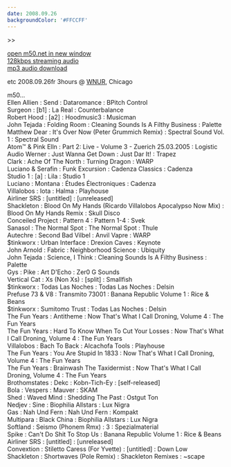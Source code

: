 ```yaml
---
date: 2008.09.26
backgroundColor: '#FFCCFF'
---
```


\>>

[open m50.net in new window  
](http://m50.net/)[128kbps streaming audio](http://m50.net/streamed/2008.09.26\(128\).ra)  
[mp3 audio download](http://m50.net/streamed/2008.09.26\(128\).mp3)  

etc 2008.09.26fr 3hours @ [WNUR](http://www.wnur.org/), Chicago  

m50...  
Ellen Allien : Send : Dataromance : BPitch Control  
Surgeon : \[b1\] : La Real : Counterbalance  
Robert Hood : \[a2\] : Hoodmusic3 : Musicman  
John Tejada : Folding Room : Cleaning Sounds Is A Filthy Business : Palette  
Matthew Dear : It's Over Now (Peter Grummich Remix) : Spectral Sound Vol. 1 : Spectral Sound  
Atom™ & Pink Elln : Part 2: Live - Volume 3 - Zuerich 25.03.2005 : Logistic  
Audio Werner : Just Wanna Get Down : Just Dar It! : Trapez  
Clark : Ache Of The North : Turning Dragon : WARP  
Luciano & Serafin : Funk Excursion : Cadenza Classics : Cadenza  
Studio 1 : \[a\] : Lila : Studio 1  
Luciano : Montana : Études Électroniques : Cadenza  
Villalobos : Iota : Halma : Playhouse  
Airliner SRS : \[untitled\] : \[unreleased\]  
Shackleton : Blood On My Hands (Ricardo Villalobos Apocalypso Now Mix) : Blood On My Hands Remix : Skull Disco  
Conceiled Project : Pattern 4 : Pattern 1-4 : Svek  
Sanasol : The Normal Spot : The Normal Spot : Thule  
Autechre : Second Bad Vilbel : Anvil Vapre : WARP  
$tinkworx : Urban Interface : Drexion Caves : Keynote  
John Arnold : Fabric : Neighborhood Science : Ubiquity  
John Tejada : Science, I Think : Cleaning Sounds Is A Filthy Business : Palette  
Gys : Pike : Art D'Echo : Zer0 G Sounds  
Vertical Cat : Xs (Non Xs) : \[split\] : Smallfish  
$tinkworx : Todas Las Noches : Todas Las Noches : Delsin  
Prefuse 73 & V8 : Transmito 73001 : Banana Republic Volume 1 : Rice & Beans  
$tinkworx : Sumitomo Trust : Todas Las Noches : Delsin  
The Fun Years : Antitheme : Now That's What I Call Droning, Volume 4 : The Fun Years  
The Fun Years : Hard To Know When To Cut Your Losses : Now That's What I Call Droning, Volume 4 : The Fun Years  
Villalobos : Bach To Back : Alcachofa Tools : Playhouse  
The Fun Years : You Are Stupid In 1833 : Now That's What I Call Droning, Volume 4 : The Fun Years  
The Fun Years : Brainwash The Taxidermist : Now That's What I Call Droning, Volume 4 : The Fun Years  
Brothomstates : Dekc : Kobn-Tich-Ey : \[self-released\]  
Bola : Vespers : Mauver : SKAM  
Shed : Waved Mind : Shedding The Past : Ostgut Ton  
Nedjev : Sine : Biophilia Allstars : Lux Nigra  
Gas : Nah Und Fern : Nah Und Fern : Kompakt  
Multipara : Black China : Biophilia Allstars : Lux Nigra  
Softland : Seismo (Phonem Rmx) : 3 : Spezialmaterial  
Spike : Can't Do Shit To Stop Us : Banana Republic Volume 1 : Rice & Beans  
Airliner SRS : \[untitled\] : \[unreleased\]  
Convextion : Stiletto Caress (For Yvette) : \[untitled\] : Down Low  
Shackleton : Shortwaves (Pole Remix) : Shackleton Remixes : ~scape